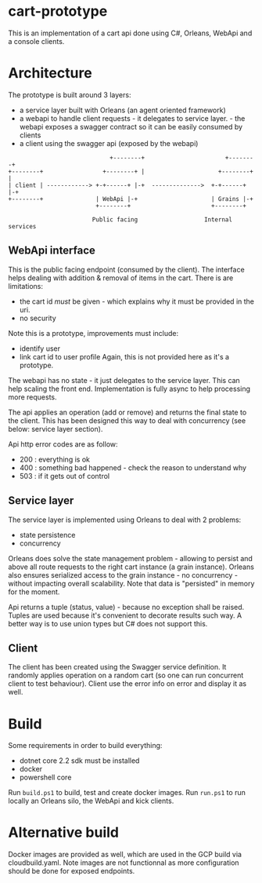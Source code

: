 # cart-prototype
This is an implementation of a cart api done using C#, Orleans, WebApi and a console clients.

# Architecture
The prototype is built around 3 layers:
* a service layer built with Orleans (an agent oriented framework)
* a webapi to handle client requests - it delegates to service layer. - the webapi exposes a swagger contract so it can be easily consumed by clients
* a client using the swagger api (exposed by the webapi) 

````                     
                             +--------+                       +--------+           
+--------+                 +--------+ |                     +--------+ | 
| client | ------------> +-+------+ |-+  -------------->  +-+------+ |-+
+--------+               | WebApi |-+                     | Grains |-+               
                         +--------+                       +--------+      
        
                        Public facing                   Internal services
````

## WebApi interface
This is the public facing endpoint (consumed by the client). The interface helps dealing with addition & removal of items in the cart.
There is are limitations: 
* the cart id *must* be given - which explains why it must be provided in the uri.
* no security

Note this is a prototype, improvements must include:
* identify user
* link cart id to user profile
Again, this is not provided here as it's a prototype.

The webapi has no state - it just delegates to the service layer. This can help scaling the front end. Implementation is fully async to help processing more requests.

The api applies an operation (add or remove) and returns the final state to the client. This has been designed this way to deal with concurrency (see below: service layer section).

Api http error codes are as follow:
* 200 : everything is ok
* 400 : something bad happened - check the reason to understand why
* 503 : if it gets out of control


## Service layer
The service layer is implemented using Orleans to deal with 2 problems:
- state persistence
- concurrency

Orleans does solve the state management problem - allowing to persist and above all route requests to the right cart instance (a grain instance).
Orleans also ensures serialized access to the grain instance - no concurrency - without impacting overall scalability.
Note that data is "persisted" in memory for the moment.

Api returns a tuple (status, value) - because no exception shall be raised. Tuples are used because it's convenient to decorate results such way. A better way is to use union types but C# does not support this.


## Client
The client has been created using the Swagger service definition. It randomly applies operation on a random cart (so one can run concurrent client to test behaviour). Client use the error info on error and display it as well.

# Build
Some requirements in order to build everything:
* dotnet core 2.2 sdk must be installed
* docker
* powershell core

Run `build.ps1` to build, test and create docker images.
Run `run.ps1` to run locally an Orleans silo, the WebApi and kick clients.

# Alternative build
Docker images are provided as well, which are used in the GCP build via cloudbuild.yaml.
Note images are not functionnal as more configuration should be done for exposed endpoints.